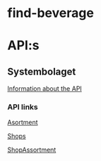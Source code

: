 # find-beverage

# API:s

## Systembolaget

[Information about the API](https://www.systembolaget.se/api/)

### API links

[Asortment](https://www.systembolaget.se/api/assortment/products/xml)

[Shops](https://www.systembolaget.se/api/assortment/stores/xml)

[ShopAssortment](https://www.systembolaget.se/api/assortment/stock/xml)
